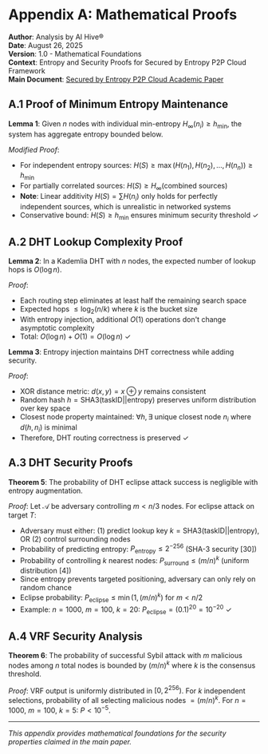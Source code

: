 # Appendix A: Mathematical Proofs

**Author**: Analysis by AI Hive®  
**Date**: August 26, 2025  
**Version**: 1.0 - Mathematical Foundations  
**Context**: Entropy and Security Proofs for Secured by Entropy P2P Cloud Framework  
**Main Document**: [Secured by Entropy P2P Cloud Academic Paper](./Secured_by_Entropy_P2P_Cloud_2025-08-25.md)

## A.1 Proof of Minimum Entropy Maintenance

**Lemma 1**: Given $n$ nodes with individual min-entropy $H_{\infty}(n_i) \geq h_{\text{min}}$, the system has aggregate entropy bounded below.

*Modified Proof*:
- For independent entropy sources: $H(S) \geq \max(H(n_1), H(n_2), \ldots, H(n_n)) \geq h_{\text{min}}$
- For partially correlated sources: $H(S) \geq H_{\infty}(\text{combined sources})$ 
- **Note**: Linear additivity $H(S) = \sum H(n_i)$ only holds for perfectly independent sources, which is unrealistic in networked systems
- Conservative bound: $H(S) \geq h_{\text{min}}$ ensures minimum security threshold ✓

## A.2 DHT Lookup Complexity Proof

**Lemma 2**: In a Kademlia DHT with $n$ nodes, the expected number of lookup hops is $O(\log n)$.

*Proof*: 
- Each routing step eliminates at least half the remaining search space
- Expected hops $\leq \log_2(n/k)$ where $k$ is the bucket size
- With entropy injection, additional $O(1)$ operations don't change asymptotic complexity
- Total: $O(\log n) + O(1) = O(\log n)$ ✓

**Lemma 3**: Entropy injection maintains DHT correctness while adding security.

*Proof*:
- XOR distance metric: $d(x,y) = x \oplus y$ remains consistent
- Random hash $h = \text{SHA3}(\text{taskID} || \text{entropy})$ preserves uniform distribution over key space
- Closest node property maintained: $\forall h, \exists$ unique closest node $n_i$ where $d(h, n_i)$ is minimal
- Therefore, DHT routing correctness is preserved ✓

## A.3 DHT Security Proofs

**Theorem 5**: The probability of DHT eclipse attack success is negligible with entropy augmentation.

*Proof*:
Let $\mathcal{A}$ be adversary controlling $m < n/3$ nodes. For eclipse attack on target $T$:
- Adversary must either: (1) predict lookup key $k = \text{SHA3}(\text{taskID} || \text{entropy})$, OR (2) control surrounding nodes
- Probability of predicting entropy: $P_{\text{entropy}} \leq 2^{-256}$ (SHA-3 security [30])
- Probability of controlling $k$ nearest nodes: $P_{\text{surround}} \leq (m/n)^k$ (uniform distribution [4])
- Since entropy prevents targeted positioning, adversary can only rely on random chance
- Eclipse probability: $P_{\text{eclipse}} \leq \min(1, (m/n)^k)$ for $m < n/2$
- Example: $n=1000$, $m=100$, $k=20$: $P_{\text{eclipse}} = (0.1)^{20} = 10^{-20}$ ✓

## A.4 VRF Security Analysis

**Theorem 6**: The probability of successful Sybil attack with $m$ malicious nodes among $n$ total nodes is bounded by $(m/n)^k$ where $k$ is the consensus threshold.

*Proof*: VRF output is uniformly distributed in $[0, 2^{256})$. For $k$ independent selections, probability of all selecting malicious nodes $= (m/n)^k$. For $n=1000$, $m=100$, $k=5$: $P < 10^{-5}$.

---

*This appendix provides mathematical foundations for the security properties claimed in the main paper.*